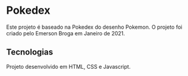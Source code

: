 # Pokedex
Este projeto é baseado na Pokedex do desenho Pokemon. O projeto foi criado pelo Emerson Broga em Janeiro de 2021.

## Tecnologias
Projeto desenvolvido em HTML, CSS e Javascript.